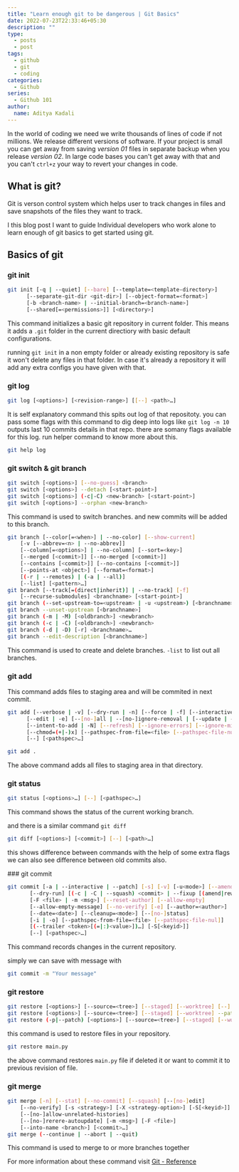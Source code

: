 ```yaml
---
title: "Learn enough git to be dangerous | Git Basics"
date: 2022-07-23T22:33:46+05:30
description: ""
type:
  - posts
  - post
tags:
  - github
  - git
  - coding
categories:
  - Github
series:
  - Github 101
author:
  name: Aditya Kadali
---
```


In the world of coding we need we write thousands of lines of code if not millions. We release different versions of software. If your project is small you can get away from saving _version 01_ files in separate backup when you release _version 02_. In large code bases you can't get away with that and you can't `ctrl+z` your way to revert your changes in code.

## What is git?

Git is verson control system which helps user to track changes in files and save snapshots of the files they want to track.

I this blog post I want to guide Individual developers who work alone to learn enough of git basics to get started using git.

## Basics of git

### git init

```bash
git init [-q | --quiet] [--bare] [--template=<template-directory>]
	  [--separate-git-dir <git-dir>] [--object-format=<format>]
	  [-b <branch-name> | --initial-branch=<branch-name>]
	  [--shared[=<permissions>]] [<directory>]
```

This command initializes a basic git repository in current folder. This means it adds a `.git` folder in the current directiory with basic default configurations.

running `git init` in a non empty folder or already existing repository is safe it won't delete any files in that folder. In case it's already a repository it will add any extra configs you have given with that.

### git log

```bash
git log [<options>] [<revision-range>] [[--] <path>…​]
```

It is self explanatory command this spits out log of that repositoty. you can pass some flags with this command to dig deep into logs like `git log -n 10` outputs last 10 commits details in that repo. there are somany flags available for this log. run helper command to know more about this.

```bash
git help log
```

### git switch & git branch

```bash
git switch [<options>] [--no-guess] <branch>
git switch [<options>] --detach [<start-point>]
git switch [<options>] (-c|-C) <new-branch> [<start-point>]
git switch [<options>] --orphan <new-branch>
```

This command is used to switch branches. and new commits will be added to this branch.

```bash
git branch [--color[=<when>] | --no-color] [--show-current]
	[-v [--abbrev=<n> | --no-abbrev]]
	[--column[=<options>] | --no-column] [--sort=<key>]
	[--merged [<commit>]] [--no-merged [<commit>]]
	[--contains [<commit>]] [--no-contains [<commit>]]
	[--points-at <object>] [--format=<format>]
	[(-r | --remotes) | (-a | --all)]
	[--list] [<pattern>…​]
git branch [--track[=(direct|inherit)] | --no-track] [-f]
	[--recurse-submodules] <branchname> [<start-point>]
git branch (--set-upstream-to=<upstream> | -u <upstream>) [<branchname>]
git branch --unset-upstream [<branchname>]
git branch (-m | -M) [<oldbranch>] <newbranch>
git branch (-c | -C) [<oldbranch>] <newbranch>
git branch (-d | -D) [-r] <branchname>…​
git branch --edit-description [<branchname>]
```

This command is used to create and delete branches. `-list` to list out all branches.

### git add

This command adds files to staging area and will be commited in next commit.

```bash
git add [--verbose | -v] [--dry-run | -n] [--force | -f] [--interactive | -i] [--patch | -p]
	  [--edit | -e] [--[no-]all | --[no-]ignore-removal | [--update | -u]] [--sparse]
	  [--intent-to-add | -N] [--refresh] [--ignore-errors] [--ignore-missing] [--renormalize]
	  [--chmod=(+|-)x] [--pathspec-from-file=<file> [--pathspec-file-nul]]
	  [--] [<pathspec>…​]
```

```bash
git add .
```

The above command adds all files to staging area in that directory.

### git status

```bash
git status [<options>…​] [--] [<pathspec>…​]
```

This command shows the status of the current working branch.

and there is a similar command `git diff`

```bash
git diff [<options>] [<commit>] [--] [<path>…​]
```

this shows difference between commands with the help of some extra flags we can also see difference between old commits also.

### git commit

```bash
git commit [-a | --interactive | --patch] [-s] [-v] [-u<mode>] [--amend]
	   [--dry-run] [(-c | -C | --squash) <commit> | --fixup [(amend|reword):]<commit>)]
	   [-F <file> | -m <msg>] [--reset-author] [--allow-empty]
	   [--allow-empty-message] [--no-verify] [-e] [--author=<author>]
	   [--date=<date>] [--cleanup=<mode>] [--[no-]status]
	   [-i | -o] [--pathspec-from-file=<file> [--pathspec-file-nul]]
	   [(--trailer <token>[(=|:)<value>])…​] [-S[<keyid>]]
	   [--] [<pathspec>…​]
```

This command records changes in the current repository.

simply we can save with message with

```bash
git commit -m "Your message"
```

### git restore

```bash
git restore [<options>] [--source=<tree>] [--staged] [--worktree] [--] <pathspec>…​
git restore [<options>] [--source=<tree>] [--staged] [--worktree] --pathspec-from-file=<file> [--pathspec-file-nul]
git restore (-p|--patch) [<options>] [--source=<tree>] [--staged] [--worktree] [--] [<pathspec>…​]
```

this command is used to restore files in your repository.

```bash
git restore main.py
```

the above command restores `main.py` file if deleted it or want to commit it to previous revision of file.

### git merge

```bash
git merge [-n] [--stat] [--no-commit] [--squash] [--[no-]edit]
	[--no-verify] [-s <strategy>] [-X <strategy-option>] [-S[<keyid>]]
	[--[no-]allow-unrelated-histories]
	[--[no-]rerere-autoupdate] [-m <msg>] [-F <file>]
	[--into-name <branch>] [<commit>…​]
git merge (--continue | --abort | --quit)
```

This command is used to merge to or more branches together

For more information about these command visit [Git - Reference](https://www.git-scm.com/docs/)
